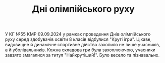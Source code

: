 ﻿---
title: Дні олімпійського руху
---

У КГ №55 КМР 09.09.2024 у рамках проведення Днів олімпійського руху серед здобувачів освіти 8 класів відбулися "Круті ігри". Цікаве, видовищне й динамічне спортивне дійство захопило не лише учасників, а й уболівальників. Кожна складова гри була захоплюючою, учасники завзято змагалися за титул "Найкрутіший!". Було весело та пізнавально.

<slideshow />
